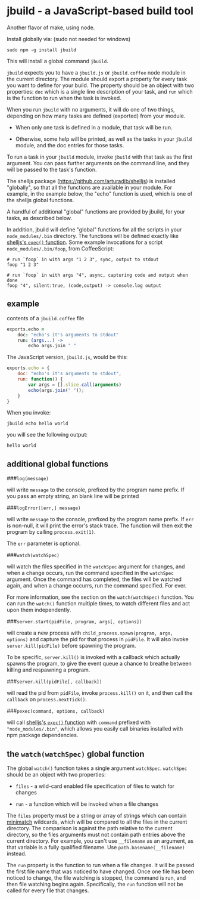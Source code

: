 jbuild - a JavaScript-based build tool
================================================================================

Another flavor of make, using node.

Install globally via: (sudo not needed for windows)

    sudo npm -g install jbuild

This will install a global command `jbuild`.

`jbuild` expects you to have a `jbuild.js` or `jbuild.coffee` node module
in the current directory.  The module should export a property for every
task you want to define for your build.  The property should be an object
with two properties: `doc` which is a single line description of your task,
and `run` which is the function to run when the task is invoked.

When you run `jbuild` with no arguments, it will do one of two things,
depending on how many tasks are defined (exported) from your module.

* When only one task is defined in a module, that task will be run.

* Otherwise, some help will be printed, as well
  as the tasks in your `jbuild` module, and the doc entries for those
  tasks.

To run a task in your `jbuild` module, invoke `jbuild` with that task as
the first argument.  You can pass further arguments on the command line, and
they will be passed to the task's function.

The shelljs package (<https://github.com/arturadib/shelljs>) is installed
"globally", so that all the functions are available in your module.  For
example, in the example below, the "echo" function is used, which is one of the
shelljs global functions.

A handful of additional "global" functions are provided by jbuild,
for your tasks, as described below.

In addition, jbuild will define "global" functions for all the scripts in
your `node_modules/.bin` directory.  The functions will be defined
exactly like [shelljs's `exec()` function][1]. Some example invocations 
for a script `node_modules/.bin/foop`, from CoffeeScript:

    # run `foop` in with args "1 2 3", sync, output to stdout
    foop "1 2 3"

    # run `foop` in with args "4", async, capturing code and output when done
    foop "4", silent:true, (code,output) -> console.log output


example
--------------------------------------------------------------------------------

contents of a `jbuild.coffee` file

```coffee
exports.echo =
    doc: "echo's it's arguments to stdout"
    run: (args...) ->
        echo args.join " "
```

The JavaScript version, `jbuild.js`, would be this:

```js
exports.echo = {
    doc: "echo's it's arguments to stdout",
    run: function() {
        var args = [].slice.call(arguments)
        echo(args.join(" "));
    }
}
```

When you invoke:

    jbuild echo hello world

you will see the following output:

    hello world


additional global functions
--------------------------------------------------------------------------------

###`log(message)`

will write `message` to the console, prefixed by the program name
prefix.  If you pass an empty string, an blank line will be printed

###`logError([err,] message)`

will write `message` to the console, prefixed by the program name
prefix.  If `err` is non-null, it will print the error's stack trace.
The function will then exit the program by calling `process.exit(1)`.

The `err` parameter is optional.

###`watch(watchSpec)`

will watch the files specified in the `watchSpec` argument for
changes, and when a change occurs, run the command specified in
the `watchSpec` argument.  Once the command has completed, the
files will be watched again, and when a change occurrs, run
the command specified.  For ever.

For more information, see
the section on the `watch(watchSpec)` function.  You can run
the `watch()` function multiple times, to watch different files
and act upon them independently.

###`server.start(pidFile, program, args[, options])`

will create a new process with `child_process.spawn(program, args, options)`
and capture the pid for that process in `pidFile`.  It will also invoke
`server.kill(pidFile)` before spawning the program.

To be specific,
`server.kill()` is invoked with a callback which actually spawns the
program, to give the event queue a chance to breathe between killing
and respawning a program.

###`server.kill(pidFile[, callback])`

will read the pid from `pidFile`, invoke `process.kill()` on it, and
then call the `callback` on `process.nextTick()`.

###`pexec(command, options, callback)`

will call [shelljs's `exec()` function][1]
with `command` prefixed with `"node_modules/.bin"`, which allows you easily
call binaries installed with npm package dependencies.


the `watch(watchSpec)` global function
--------------------------------------------------------------------------------

The global `watch()` function takes a single argument `watchSpec`.
`watchSpec` should be an object with two properties:

* `files` - a wild-card enabled file specification of files to watch
  for changes

* `run` - a function which will be invoked when a file changes

The `files` property must be a string or array of strings which
can contain [minimatch](https://github.com/isaacs/minimatch)
wildcards, which will be compared to all the files in the
current directory.  The comparison is against the path relative
to the current directory, so the files arguments must not
contain path entries above the current directory.  For example,
you can't use `__filename` as an argument, as that variable
is a fully qualified filename.  Use `path.basename(__filename)`
instead.

The `run` property is the function to run when a file changes.
It will be passed the first file name that was noticed to
have changed.  Once one file has been noticed to change,
the file watching is stopped, the command is run, and then
file watching begins again.  Specifically, the `run` function
will not be called for every file that changes.

<!-- references -->

[1]: https://github.com/arturadib/shelljs#execcommand--options--callback

